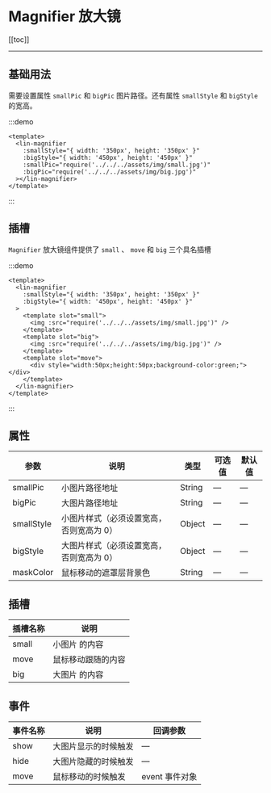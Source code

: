 # Magnifier 放大镜

[[toc]]

---

## 基础用法

需要设置属性 `smallPic` 和 `bigPic` 图片路径。还有属性 `smallStyle` 和 `bigStyle` 的宽高。

:::demo

```vue
<template>
  <lin-magnifier
    :smallStyle="{ width: '350px', height: '350px' }"
    :bigStyle="{ width: '450px', height: '450px' }"
    :smallPic="require('../../../assets/img/small.jpg')"
    :bigPic="require('../../../assets/img/big.jpg')"
  ></lin-magnifier>
</template>
```

:::

## 插槽

`Magnifier` 放大镜组件提供了 `small` 、 `move` 和 `big` 三个具名插槽

:::demo

```vue
<template>
  <lin-magnifier
    :smallStyle="{ width: '350px', height: '350px' }"
    :bigStyle="{ width: '450px', height: '450px' }"
  >
    <template slot="small">
      <img :src="require('../../../assets/img/small.jpg')" />
    </template>
    <template slot="big">
      <img :src="require('../../../assets/img/big.jpg')" />
    </template>
    <template slot="move">
      <div style="width:50px;height:50px;background-color:green;"></div>
    </template>
  </lin-magnifier>
</template>
```

:::

## 属性

| 参数       | 说明                                     | 类型   | 可选值 | 默认值 |
| ---------- | ---------------------------------------- | ------ | ------ | ------ |
| smallPic   | 小图片路径地址                           | String | —      | —      |
| bigPic     | 大图片路径地址                           | String | —      | —      |
| smallStyle | 小图片样式（必须设置宽高，否则宽高为 0） | Object | —      | —      |
| bigStyle   | 大图片样式（必须设置宽高，否则宽高为 0） | Object | —      | —      |
| maskColor  | 鼠标移动的遮罩层背景色                   | String | —      | —      |

## 插槽

| 插槽名称 | 说明               |
| -------- | ------------------ |
| small    | 小图片 的内容      |
| move     | 鼠标移动跟随的内容 |
| big      | 大图片 的内容      |

## 事件

| 事件名称 | 说明                 | 回调参数       |
| -------- | -------------------- | -------------- |
| show     | 大图片显示的时候触发 | —              |
| hide     | 大图片隐藏的时候触发 | —              |
| move     | 鼠标移动的时候触发   | event 事件对象 |
